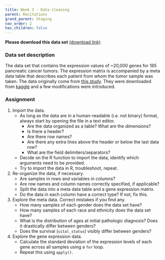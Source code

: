 ```yaml
---
title: Week 3 - Data cleaning
parent: Recitations
grand_parent: Staging
nav_order: 2
has_children: false
---
```




**Please download this data set** [(download link)](https://github.com/kriscgun/xdasi-bio-2021/blob/main/docs/recitations/week_3_recitation_data.gct)

### Data set description

The data set that contains the expression values of ~20,000 genes for 185 pancreatic cancer tumors. The expression matrix is accompanied by a meta data table that describes each patient from whom the tumor sample was taken.
The data originally come from [this study](https://www.ncbi.nlm.nih.gov/pmc/articles/PMC6084949/). They were downloaded from [kaggle](https://www.kaggle.com/abhiparashar/cancer-prediction/version/1) and a few modifications were introduced.

### Assignment

1. Import the data.
	- As long as the data are in a human-readable (i.e. not binary) format, always start by opening the file in a text editor.
		- Are the data organized as a table? What are the dimensions?
		- Is there a header?
		- Are there row names?
		- Are there any extra lines above the header or below the last data row?
		- What are the field delimiters/separators?
	- Decide on the R function to import the data, identify which arguments need to be provided.
	- Try to import the data in R, troubleshoot, repeat.
2. Re-organize the data, if necessary.
	- Are samples in rows and variables in columns?
	- Are row names and column names correctly specified, if applicable?
	- Split the data into a meta data table and a gene expression matrix.
	- Do the data in each column have a correct type? If not, fix this.
3. Explore the meta data. Correct mistakes if you find any.
	- How many samples of each gender does the data set have?
	- How many samples of each race and ethnicity does the data set have?
	- What is the distribution of ages at initial pathologic diagnosis? Does it drastically differ between genders?
	- Does the survival (`vital_status`) visibly differ between genders?
4. Explore the gene expression data.
	- Calculate the standard deviation of the expression levels of each gene across all samples using a `for` loop.
	- Repeat this using `apply()`.
